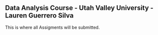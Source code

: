 ## Data Analysis Course - Utah Valley University - Lauren Guerrero Silva

This is where all Assigments will be submitted. 
